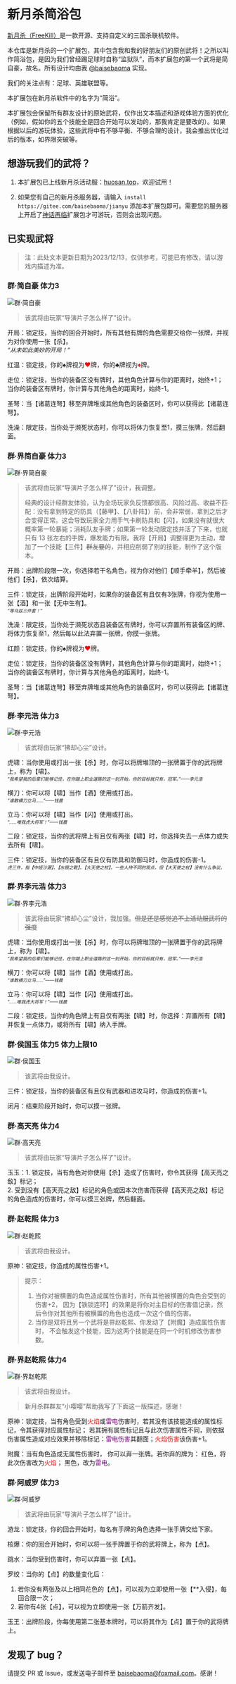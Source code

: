 # 新月杀简浴包

[新月杀（FreeKill）](https://gitee.com/notify-ctrl/FreeKill)是一款开源、支持自定义的三国杀联机软件。

本仓库是新月杀的一个扩展包，其中包含我和我的好朋友们的原创武将！之所以叫作简浴包，是因为我们曾经踢足球时自称“监狱队”，而本扩展包的第一个武将是简自豪，故名。所有设计均由我 [@baisebaoma](https://gitee.com/baisebaoma) 实现。

我们的关注点有：足球、英雄联盟等。

本扩展包在新月杀软件中的名字为“简浴”。

本扩展包会保留所有群友设计的原始武将，仅作出文本描述和游戏体验方面的优化（例如，假如你的五个技能全是回合开始可以发动的，那我肯定是要改的）。如果根据以后的游玩体验，这些武将中有不够平衡、不够合理的设计，我会推出优化过后的版本，如界限突破等。

## 想游玩我们的武将？

1. 本扩展包已上线新月杀活动服：<a href="huosan.top">huosan.top</a>，欢迎试用！

2. 如果您有自己的新月杀服务器，请输入 `install https://gitee.com/baisebaoma/jianyu` 添加本扩展包即可。需要您的服务器上开启了[神话再临](https://gitee.com/notify-ctrl/shzl)扩展包才可游玩，否则会出现问题。

## 已实现武将

> 注：此处文本更新日期为2023/12/13，仅供参考，可能已有修改，请以游戏内描述为准。

### 群·简自豪 体力3

![群·简自豪](./image/generals/avatar/xjb__jianzihao.jpg "群·简自豪")

> 该武将由玩家“导演片子怎么样了”设计。

开局：锁定技，当你的回合开始时，所有其他有牌的角色需要交给你一张牌，并视为对你使用一张【杀】。<br>
  <font size="2"><i>“从未如此美妙的开局！”</i></font>

红温：锁定技，你的♠牌视为<font color='red'>♥</font>牌，你的♣牌视为<font color='red'>♦</font>牌。

走位：锁定技，当你的装备区没有牌时，其他角色计算与你的距离时，始终+1；当你的装备区有牌时，你计算与其他角色的距离时，始终-1。

圣弩：当【诸葛连弩】移至弃牌堆或其他角色的装备区时，你可以获得此【诸葛连弩】。

洗澡：限定技，当你处于濒死状态时，你可以将体力恢复至1，摸三张牌，然后翻面。


### 群·界简自豪 体力3

![群·界简自豪](./image/generals/avatar/tym__jianzihao.jpg "群·界简自豪")

> 该武将由玩家“导演片子怎么样了”设计，我调整。
> 
> 经典的设计经群友体验，认为全场玩家负反馈都很高、风险过高、收益不匹配：没有拿到特定的防具（【藤甲】、【八卦阵】）前，会非常弱，拿到之后才会变得正常。这会导致玩家全力用手气卡刷防具和【闪】，如果没有就很大概率第一轮暴毙；消耗队友手牌；如果第一轮发动限定技并活了下来，也就只有 13 张左右的手牌，爆发能力有限。我将【开局】调整得更为主动，增加了一个技能【三件】~~群友要的~~，并相应削弱了别的技能，制作了这个版本。

开局：出牌阶段限一次，你选择若干名角色，视为你对他们【顺手牵羊】，然后被他们【杀】，依次结算。

三件：锁定技，出牌阶段开始时，如果你的装备区有且仅有3张牌，你视为使用一张【酒】和一张【无中生有】。<br>
  <font size="1"><i>“等乌兹三件套！”</i></font>

洗澡：限定技，当你处于濒死状态且装备区有牌时，你可以弃置所有装备区的牌、将体力恢复至1，然后每以此法弃置一张牌，你摸一张牌。

红颜：锁定技，你的♠牌视为<font color='red'>♥</font>牌。

走位：锁定技，当你的装备区没有牌时，其他角色计算与你的距离时，始终+1；当你的装备区有牌时，你计算与其他角色的距离时，始终-1。

圣弩：当【诸葛连弩】移至弃牌堆或其他角色的装备区时，你可以获得此【诸葛连弩】。


### 群·李元浩 体力3

![群·李元浩](./image/generals/avatar/skl__liyuanhao.jpg "群·李元浩")

> 该武将由玩家“拂却心尘”设计。

虎啸：当你使用或打出一张【杀】时，你可以将牌堆顶的一张牌置于你的武将牌上，称为【啸】。
  <br><font size="1"><i>“我希望我的后辈们能够记住，在你踏上职业道路的这一刻开始，你的目标就只有，冠军。”——李元浩</i></font>

横刀：你可以将【啸】当作【酒】使用或打出。
  <br><font size="1"><i>“谁敢横刀立马……”——钱晨</i></font>

立马：你可以将【啸】当作【闪】使用或打出。
  <br><font size="1"><i>“……唯我虎大将军！”——钱晨</i></font>

二段：锁定技，当你的武将牌上有且仅有两张【啸】时，你选择失去一点体力或失去所有【啸】。

三件：锁定技，当你的装备区有且仅有防具和防御马时，你造成的伤害-1。
  <br><font size="1"><i>虎三件，指【中娅沙漏】、【水银之靴】、【大天使之杖】。一些人持不同的观点，但【大天使之杖】没有什么争议。</i></font>


### 群·界李元浩 体力3

![群·界李元浩](./image/generals/avatar/tym__liyuanhao.jpg "群·界李元浩")

> 该武将由玩家“拂却心尘”设计，我加强。<s>但是还是感觉追不上活动服武将的强度</s>

虎啸：当你使用或打出一张【杀】时，你可以将牌堆顶的一张牌置于你的武将牌上，称为【啸】。
  <br><font size="1"><i>“我希望我的后辈们能够记住，在你踏上职业道路的这一刻开始，你的目标就只有，冠军。”——李元浩</i></font>

横刀：你可以将【啸】当作【酒】使用或打出。
  <br><font size="1"><i>“谁敢横刀立马……”——钱晨</i></font>

立马：你可以将【啸】当作【闪】使用或打出。
  <br><font size="1"><i>“……唯我虎大将军！”——钱晨</i></font>

二段：锁定技，当你的角色牌上有且仅有两张【啸】时，你选择：弃置所有【啸】并恢复一点体力，或将所有【啸】纳入手牌。

### 群·侯国玉 体力5 体力上限10

![群·侯国玉](./image/generals/avatar/tym__houguoyu.jpg "群·侯国玉")

> 该武将由我设计。

三件：锁定技，当你的装备区有且仅有武器和进攻马时，你造成的伤害+1。

闭月：结束阶段开始时，你可以摸一张牌。

### 群·高天亮 体力4

![群·高天亮](./image/generals/avatar/xjb__gaotianliang.jpg "群·高天亮")

> 该武将由玩家“导演片子怎么样了”设计。

玉玉：1. 锁定技，当有角色对你使用【杀】造成了伤害时，你令其获得【高天亮之敌】标记；<br>
  2. 受到没有【高天亮之敌】标记的角色或因本次伤害而获得【高天亮之敌】标记的角色造成的伤害时，你可以摸三张牌，然后翻面。

### 群·赵乾熙 体力3

![群·赵乾熙](./image/generals/avatar/tym__zhaoqianxi.jpg "群·赵乾熙")

> 该武将由我设计。

原神：锁定技，你造成的属性伤害+1。

> 提示：
> 1. 当你对被横置的角色造成属性伤害时，所有其他被横置的角色会受到的伤害+2，
  因为【铁锁连环】的效果是将你对主目标的伤害值记录，然后令你对其他所有被横置的角色也造成一次这个值的伤害。
> 2. 当你是双将且另一个武将是界赵乾熙、你发动了【附魔】造成属性伤害时，
  不会触发这个技能，因为这两个技能是在同一个时机修改伤害参数。

### 群·界赵乾熙 体力4

![群·界赵乾熙](./image/generals/avatar/tym__zhaoqianxi_2.jpg "群·界赵乾熙")

> 该武将由我设计。

> 新月杀群群友“小嘤嘤”帮助我写了下面这一版描述，感谢！

原神：锁定技，当有角色受到<font color="red">火焰</font>或<font color="purple">雷电</font>伤害时，若其没有该技能造成的属性标记，令其获得对应属性标记；
  若其拥有属性标记且与此次伤害属性不同，则依据伤害属性造成对应效果并移除标记：<font color="purple">雷电伤害</font>其翻面；<font color="red">火焰伤害</font>该伤害+1。

附魔：当有角色造成无属性伤害时，
  你可以弃一张牌。若你弃的牌为：
  红色，将此次伤害改为<font color="red">火焰</font>；
  黑色，改为<font color="purple">雷电</font>。

### 群·阿威罗 体力3

![群·阿威罗](./image/generals/avatar/xjb__aweiluo.jpg "群·阿威罗")

> 该武将由玩家“导演片子怎么样了”设计。

游龙：锁定技，你的回合开始时，每名有手牌的角色选择一张手牌交给下家。

核爆：你的回合开始时，你可以将一张手牌置于你的武将牌上，称为【点】。

跳水：当你受到伤害时，你可以弃置一张【点】。

罗绞：当你的【点】的数量变化后：<br>
  1. 若你没有两张及以上相同花色的【点】，可以视为立即使用一张【**入侵】，每回合限一次；<br>
  2. 若你有4张【点】，可以视为立即使用一张【万箭齐发】。

玉玊：出牌阶段，你每使用第二张基本牌时，可以将其作为【点】置于你的武将牌上。

## 发现了 bug？

请提交 PR 或 Issue，或发送电子邮件至 [baisebaoma@foxmail.com](mailto:baisebaoma@foxmail.com)。感谢！
